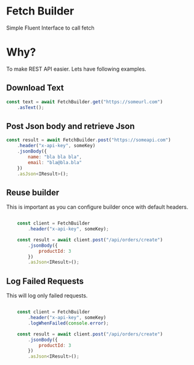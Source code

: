 # Fetch Builder
Simple Fluent Interface to call fetch

# Why?
To make REST API easier. Lets have following examples.

## Download Text
```javascript
const text = await FetchBuilder.get("https://someurl.com")
    .asText();
```

## Post Json body and retrieve Json
```javascript
const result = await FetchBuilder.post("https://someapi.com")
    .header("x-api-key", someKey)
    .jsonBody({
        name: "bla bla bla",
        email: "bla@bla.bla"
    })
    .asJson<IResult>();
```

## Reuse builder

This is important as you can configure builder once with default headers.

```javascript

    const client = FetchBuilder
        .header("x-api-key", someKey);

    const result = await client.post("/api/orders/create")
        .jsonBody({
            productId: 3
        })
        .asJson<IResult>();

```

## Log Failed Requests

This will log only failed requests.

```javascript

    const client = FetchBuilder
        .header("x-api-key", someKey)
        .logWhenFailed(console.error);

    const result = await client.post("/api/orders/create")
        .jsonBody({
            productId: 3
        })
        .asJson<IResult>();

```
